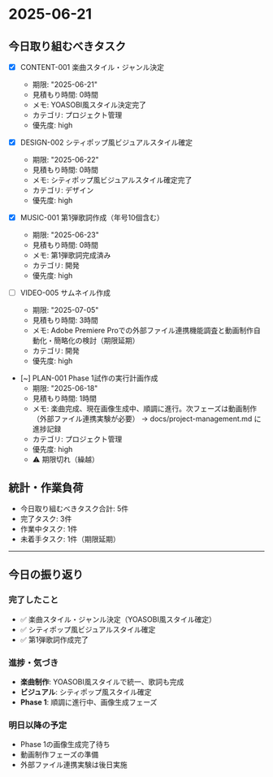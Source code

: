 # 2025-06-21

## 今日取り組むべきタスク

- [x] CONTENT-001 楽曲スタイル・ジャンル決定
  - 期限: "2025-06-21"
  - 見積もり時間: 0時間
  - メモ: YOASOBI風スタイル決定完了
  - カテゴリ: プロジェクト管理
  - 優先度: high

- [x] DESIGN-002 シティポップ風ビジュアルスタイル確定
  - 期限: "2025-06-22"
  - 見積もり時間: 0時間
  - メモ: シティポップ風ビジュアルスタイル確定完了
  - カテゴリ: デザイン
  - 優先度: high

- [x] MUSIC-001 第1弾歌詞作成（年号10個含む）
  - 期限: "2025-06-23"
  - 見積もり時間: 0時間
  - メモ: 第1弾歌詞完成済み
  - カテゴリ: 開発
  - 優先度: high

- [ ] VIDEO-005 サムネイル作成
  - 期限: "2025-07-05"
  - 見積もり時間: 3時間
  - メモ: Adobe Premiere Proでの外部ファイル連携機能調査と動画制作自動化・簡略化の検討（期限延期）
  - カテゴリ: 開発
  - 優先度: high

- [~] PLAN-001 Phase 1試作の実行計画作成
  - 期限: "2025-06-18"
  - 見積もり時間: 1時間
  - メモ: 楽曲完成、現在画像生成中、順調に進行。次フェーズは動画制作（外部ファイル連携実験が必要） → docs/project-management.md に進捗記録
  - カテゴリ: プロジェクト管理
  - 優先度: high
  - ⚠️ 期限切れ（繰越）

## 統計・作業負荷
- 今日取り組むべきタスク合計: 5件
- 完了タスク: 3件
- 作業中タスク: 1件
- 未着手タスク: 1件（期限延期）

---

## 今日の振り返り
### 完了したこと

- ✅ 楽曲スタイル・ジャンル決定（YOASOBI風スタイル確定）
- ✅ シティポップ風ビジュアルスタイル確定
- ✅ 第1弾歌詞作成完了

### 進捗・気づき

- **楽曲制作**: YOASOBI風スタイルで統一、歌詞も完成
- **ビジュアル**: シティポップ風スタイル確定
- **Phase 1**: 順調に進行中、画像生成フェーズ

### 明日以降の予定

- Phase 1の画像生成完了待ち
- 動画制作フェーズの準備
- 外部ファイル連携実験は後日実施

